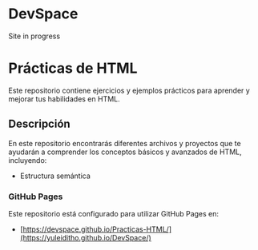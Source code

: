 # DevSpace
Site in progress

# Prácticas de HTML 
Este repositorio contiene ejercicios y ejemplos prácticos para aprender y mejorar tus habilidades en HTML. 
## Descripción
En este repositorio encontrarás diferentes archivos y proyectos que te ayudarán a comprender los conceptos básicos y avanzados de HTML, incluyendo: 
- Estructura semántica
### GitHub Pages
Este repositorio está configurado para utilizar GitHub Pages en:
- [https://devspace.github.io/Practicas-HTML/](https://yuleiditho.github.io/DevSpace/)

